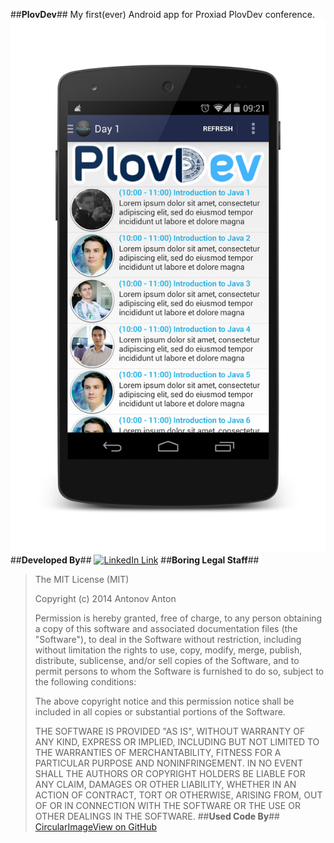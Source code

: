 ##**PlovDev**##
My first(ever) Android app for Proxiad PlovDev conference.
![Device Screen](https://raw.githubusercontent.com/Scoty/PlovDev/master/PlovDev/misc/plovDev.png)
##**Developed By**##
[![LinkedIn Link](https://camo.githubusercontent.com/d08a707e03b47562786888fba4c03c71367df3b2/687474703a2f2f646174612e706b6d6d74652e636f6d2f74656d702f736f6369616c5f6c696e6b6564696e5f6c6f676f2e706e67)](https://www.linkedin.com/pub/anton-antonov/7b/411/a3)
##**Boring Legal Staff**##
> The MIT License (MIT)
> 
> Copyright (c) 2014 Antonov Anton
>
> Permission is hereby granted, free of charge, to any person obtaining a copy
> of this software and associated documentation files (the "Software"), to deal
> in the Software without restriction, including without limitation the rights
> to use, copy, modify, merge, publish, distribute, sublicense, and/or sell
> copies of the Software, and to permit persons to whom the Software is
> furnished to do so, subject to the following conditions:
> 
> The above copyright notice and this permission notice shall be included in
> all copies or substantial portions of the Software.
> 
> THE SOFTWARE IS PROVIDED "AS IS", WITHOUT WARRANTY OF ANY KIND, EXPRESS OR
> IMPLIED, INCLUDING BUT NOT LIMITED TO THE WARRANTIES OF MERCHANTABILITY,
> FITNESS FOR A PARTICULAR PURPOSE AND NONINFRINGEMENT. IN NO EVENT SHALL THE
> AUTHORS OR COPYRIGHT HOLDERS BE LIABLE FOR ANY CLAIM, DAMAGES OR OTHER
> LIABILITY, WHETHER IN AN ACTION OF CONTRACT, TORT OR OTHERWISE, ARISING FROM,
> OUT OF OR IN CONNECTION WITH THE SOFTWARE OR THE USE OR OTHER DEALINGS IN
> THE SOFTWARE.
##**Used Code By**##
[CircularImageView on GitHub](https://github.com/Pkmmte/CircularImageView)

